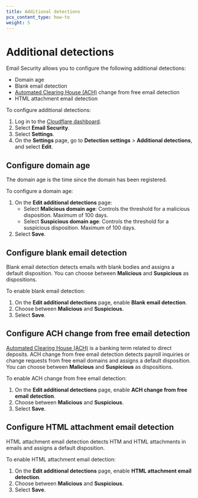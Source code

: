 ```yaml
---
title: Additional detections
pcx_content_type: how-to
weight: 5
---
```


# Additional detections

Email Security allows you to configure the following additional detections:

- Domain age
- Blank email detection
- [Automated Clearing House (ACH)](https://en.wikipedia.org/wiki/Automated_clearing_house) change from free email detection
- HTML attachment email detection

To configure additional detections:

1. Log in to the [Cloudflare dashboard](https://dash.cloudflare.com/).
2. Select **Email Security**.
3. Select **Settings**.
4. On the **Settings** page, go to **Detection settings** > **Additional detections**, and select **Edit**.

## Configure domain age

The domain age is the time since the domain has been registered.

To configure a domain age:

1. On the **Edit additional detections** page:
   - Select **Malicious domain age**: Controls the threshold for a malicious disposition. Maximum of 100 days.
   - Select **Suspicious domain age**: Controls the threshold for a suspicious disposition. Maximum of 100 days.
2. Select **Save**.

## Configure blank email detection

Blank email detection detects emails with blank bodies and assigns a default disposition. You can choose between **Malicious** and **Suspicious** as dispositions.

To enable blank email detection:

1. On the **Edit additional detections** page, enable **Blank email detection**.
2. Choose between **Malicious** and **Suspicious**.
3. Select **Save**.

## Configure ACH change from free email detection

[Automated Clearing House (ACH)](https://en.wikipedia.org/wiki/Automated_clearing_house) is a banking term related to direct deposits. ACH change from free email detection detects payroll inquiries or change requests from free email domains and assigns a default disposition. You can choose between **Malicious** and **Suspicious** as dispositions.

To enable ACH change from free email detection:

1. On the **Edit additional detections** page, enable **ACH change from free email detection**.
2. Choose between **Malicious** and **Suspicious**.
3. Select **Save**.

## Configure HTML attachment email detection

HTML attachment email detection detects HTM and HTML attachments in emails and assigns a default disposition.

To enable HTML attachment email detection:

1. On the **Edit additional detections** page, enable **HTML attachment email detection**.
2. Choose between **Malicious** and **Suspicious**.
3. Select **Save**.